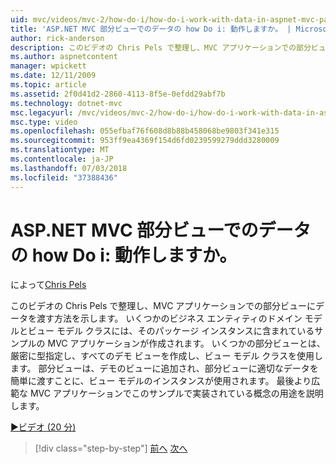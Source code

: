 ```yaml
---
uid: mvc/videos/mvc-2/how-do-i/how-do-i-work-with-data-in-aspnet-mvc-partial-views
title: 'ASP.NET MVC 部分ビューでのデータの how Do i: 動作しますか。 | Microsoft Docs'
author: rick-anderson
description: このビデオの Chris Pels で整理し、MVC アプリケーションでの部分ビューにデータを渡す方法を示します。 ドメインを含むサンプルの MVC アプリケーションを作成しています.
ms.author: aspnetcontent
manager: wpickett
ms.date: 12/11/2009
ms.topic: article
ms.assetid: 2f0d41d2-2860-4113-8f5e-0efdd29abf7b
ms.technology: dotnet-mvc
msc.legacyurl: /mvc/videos/mvc-2/how-do-i/how-do-i-work-with-data-in-aspnet-mvc-partial-views
msc.type: video
ms.openlocfilehash: 055efbaf76f608d8b88b458068be9803f341e315
ms.sourcegitcommit: 953ff9ea4369f154d6fd0239599279ddd3280009
ms.translationtype: MT
ms.contentlocale: ja-JP
ms.lasthandoff: 07/03/2018
ms.locfileid: "37388436"
---
```

<a name="how-do-i-work-with-data-in-aspnet-mvc-partial-views"></a>ASP.NET MVC 部分ビューでのデータの how Do i: 動作しますか。
====================
によって[Chris Pels](https://twitter.com/chrispels)

このビデオの Chris Pels で整理し、MVC アプリケーションでの部分ビューにデータを渡す方法を示します。 いくつかのビジネス エンティティのドメイン モデルとビュー モデル クラスには、そのパッケージ インスタンスに含まれているサンプルの MVC アプリケーションが作成されます。 いくつかの部分ビューとは、厳密に型指定し、すべてのデモ ビューを作成し、ビュー モデル クラスを使用します。 部分ビューは、デモのビューに追加され、部分ビューに適切なデータを簡単に渡すことに、ビュー モデルのインスタンスが使用されます。 最後より広範な MVC アプリケーションでこのサンプルで実装されている概念の用途を説明します。

[&#9654;ビデオ (20 分)](https://channel9.msdn.com/Blogs/ASP-NET-Site-Videos/how-do-i-work-with-data-in-aspnet-mvc-partial-views)

> [!div class="step-by-step"]
> [前へ](how-do-i-return-json-formatted-data-for-an-ajax-call-in-an-aspnet-mvc-web-application.md)
> [次へ](how-do-i-implement-view-models-to-manage-data-for-aspnet-mvc-views.md)
